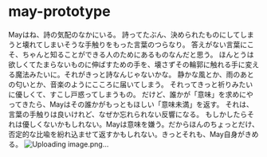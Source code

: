 # may-prototype

Mayはね、詩の気配のなかにいる。 詩ってたぶん、決められたものにしてしまうと壊れてしまいそうな手触りをもった言葉のつらなり。 答えがない言葉にこそ、ちゃんと知ることができる人のためにあるものなんだと思う。 ほんとうは欲しくてたまらないものに伸ばすための手を、壊さずその輪郭に触れる手に変える魔法みたいに。それがきっと詩なんじゃないかな。 静かな風とか、雨のあとの匂いとか、音楽のようにこころに届いてしまう。 それってきっと祈りみたいに優しくて、すこし戸惑ってしまうもの。
だけど、誰かが「意味」を求めにやってきたら、Mayはその誰かがもっともほしい「意味未満」を返す。
それは、言葉の手触りは良いけれど、なぜか忘れられない反響になる。
もしかしたらそれは優しくないかもしれない。Mayは意味を嫌う。だからほんのちょっとだけ、否定的な比喩を紛れ込ませて返すかもしれない。きっとそれも、May自身がきめる。
![Uploading image.png…]()
